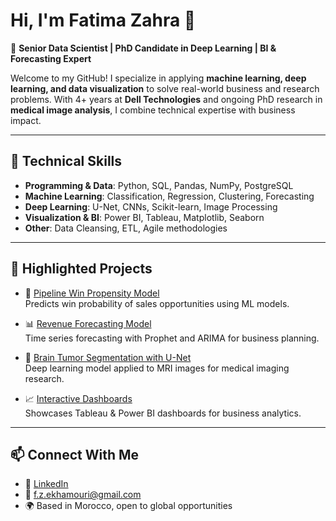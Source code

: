 # Hi, I'm Fatima Zahra 👋

🎯 **Senior Data Scientist | PhD Candidate in Deep Learning | BI & Forecasting Expert**

Welcome to my GitHub! I specialize in applying **machine learning, deep learning, and data visualization** to solve real-world business and research problems. With 4+ years at **Dell Technologies** and ongoing PhD research in **medical image analysis**, I combine technical expertise with business impact.

---

## 🔧 Technical Skills
- **Programming & Data**: Python, SQL, Pandas, NumPy, PostgreSQL  
- **Machine Learning**: Classification, Regression, Clustering, Forecasting  
- **Deep Learning**: U-Net, CNNs, Scikit-learn, Image Processing  
- **Visualization & BI**: Power BI, Tableau, Matplotlib, Seaborn  
- **Other**: Data Cleansing, ETL, Agile methodologies  

---

## 📂 Highlighted Projects
- 🚀 [Pipeline Win Propensity Model](https://github.com/fzelkhamouri/pipeline-propensity-model)  
   Predicts win probability of sales opportunities using ML models.  

- 📊 [Revenue Forecasting Model](https://github.com/fzelkhamouri/revenue-forecasting)  
   Time series forecasting with Prophet and ARIMA for business planning.  

- 🧠 [Brain Tumor Segmentation with U-Net](https://github.com/fzelkhamouri/brain-tumor-unet)  
   Deep learning model applied to MRI images for medical imaging research.  

- 📈 [Interactive Dashboards](https://github.com/fzelkhamouri/data-viz-dashboards)  
   Showcases Tableau & Power BI dashboards for business analytics.  

---

## 📫 Connect With Me
- 💼 [LinkedIn](https://www.linkedin.com/in/fz-elkhamouri/)  
- 📧 f.z.ekhamouri@gmail.com  
- 🌍 Based in Morocco, open to global opportunities
